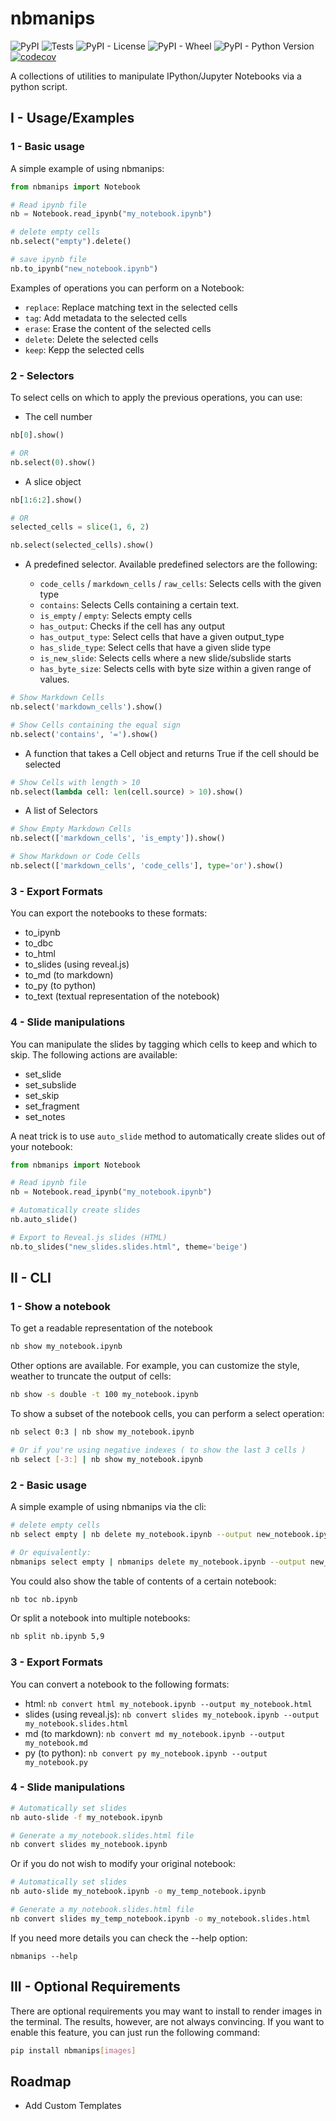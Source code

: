 # nbmanips
![PyPI](https://img.shields.io/pypi/v/nbmanips)
![Tests](https://github.com/hmiladhia/nbmanips/actions/workflows/tests.yml/badge.svg)
![PyPI - License](https://img.shields.io/pypi/l/nbmanips)
![PyPI - Wheel](https://img.shields.io/pypi/wheel/nbmanips)
![PyPI - Python Version](https://img.shields.io/pypi/pyversions/nbmanips)
[![codecov](https://codecov.io/gh/hmiladhia/nbmanips/branch/main/graph/badge.svg)](https://codecov.io/gh/hmiladhia/nbmanips)

A collections of utilities to manipulate IPython/Jupyter Notebooks via a python script.

## I - Usage/Examples
### 1 - Basic usage
A simple example of using nbmanips:

```python
from nbmanips import Notebook

# Read ipynb file
nb = Notebook.read_ipynb("my_notebook.ipynb")

# delete empty cells
nb.select("empty").delete()

# save ipynb file
nb.to_ipynb("new_notebook.ipynb")
```

Examples of operations you can perform on a Notebook:

- `replace`: Replace matching text in the selected cells
- `tag`: Add metadata to the selected cells
- `erase`: Erase the content of the selected cells
- `delete`: Delete the selected cells
- `keep`: Kepp the selected cells

### 2 - Selectors
To select cells on which to apply the previous operations, you can use:

- The cell number

```python
nb[0].show()

# OR
nb.select(0).show()
```
- A slice object

```python
nb[1:6:2].show()

# OR
selected_cells = slice(1, 6, 2)

nb.select(selected_cells).show()
```
- A predefined selector. Available predefined selectors are the following:

    - `code_cells` / `markdown_cells` / `raw_cells`: Selects cells with the given type
    - `contains`: Selects Cells containing a certain text.
    - `is_empty` / `empty`: Selects empty cells
    - `has_output`: Checks if the cell has any output
    - `has_output_type`: Select cells that have a given output_type
    - `has_slide_type`: Select cells that have a given slide type
    - `is_new_slide`: Selects cells where a new slide/subslide starts
    - `has_byte_size`: Selects cells with byte size within a given range of values.

```python
# Show Markdown Cells
nb.select('markdown_cells').show()

# Show Cells containing the equal sign
nb.select('contains', '=').show()
```



- A function that takes a Cell object and returns True if the cell should be selected
```python
# Show Cells with length > 10
nb.select(lambda cell: len(cell.source) > 10).show()
```
- A list of Selectors
```python
# Show Empty Markdown Cells
nb.select(['markdown_cells', 'is_empty']).show()

# Show Markdown or Code Cells
nb.select(['markdown_cells', 'code_cells'], type='or').show()
```

### 3 - Export Formats
You can export the notebooks to these formats:

- to_ipynb
- to_dbc
- to_html
- to_slides (using reveal.js)
- to_md (to markdown)
- to_py (to python)
- to_text (textual representation of the notebook)

### 4 - Slide manipulations
You can manipulate the slides by tagging which cells to keep and which to skip.
The following actions are available:

- set_slide
- set_subslide
- set_skip
- set_fragment
- set_notes

A neat trick is to use `auto_slide` method to automatically create slides out of your notebook:
```python
from nbmanips import Notebook

# Read ipynb file
nb = Notebook.read_ipynb("my_notebook.ipynb")

# Automatically create slides
nb.auto_slide()

# Export to Reveal.js slides (HTML)
nb.to_slides("new_slides.slides.html", theme='beige')
```

## II - CLI
### 1 - Show a notebook
To get a readable representation of the notebook
```bash
nb show my_notebook.ipynb
```

Other options are available. For example, you can customize the style, weather to truncate the output of cells:
```bash
nb show -s double -t 100 my_notebook.ipynb
```

To show a subset of the notebook cells, you can perform a select operation:
```bash
nb select 0:3 | nb show my_notebook.ipynb

# Or if you're using negative indexes ( to show the last 3 cells )
nb select [-3:] | nb show my_notebook.ipynb
```
### 2 - Basic usage
A simple example of using nbmanips via the cli:

```bash
# delete empty cells
nb select empty | nb delete my_notebook.ipynb --output new_notebook.ipynb

# Or equivalently:
nbmanips select empty | nbmanips delete my_notebook.ipynb --output new_notebook.ipynb
```

You could also show the table of contents of a certain notebook:
```bash
nb toc nb.ipynb
```

Or split a notebook into multiple notebooks:

```bash
nb split nb.ipynb 5,9
```

### 3 - Export Formats
You can convert a notebook to the following formats:

- html: `nb convert html my_notebook.ipynb --output my_notebook.html`
- slides (using reveal.js): `nb convert slides my_notebook.ipynb --output my_notebook.slides.html`
- md (to markdown): `nb convert md my_notebook.ipynb --output my_notebook.md`
- py (to python): `nb convert py my_notebook.ipynb --output my_notebook.py`

### 4 - Slide manipulations
```bash
# Automatically set slides
nb auto-slide -f my_notebook.ipynb

# Generate a my_notebook.slides.html file
nb convert slides my_notebook.ipynb
```

Or if you do not wish to modify your original notebook:
```bash
# Automatically set slides
nb auto-slide my_notebook.ipynb -o my_temp_notebook.ipynb

# Generate a my_notebook.slides.html file
nb convert slides my_temp_notebook.ipynb -o my_notebook.slides.html
```

If you need more details you can check the --help option:
```
nbmanips --help
```

## III - Optional Requirements

There are optional requirements you may want to install to render images in the terminal.
The results, however, are not always convincing.
If you want to enable this feature, you can just run the following command:

```bash
pip install nbmanips[images]
```

## Roadmap

- Add Custom Templates
